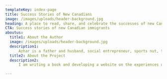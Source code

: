 ```yaml
---
templateKey: index-page
title: Success Stories of New Canadians
image: /images/uploads/header-background.jpg
heading: A place to read, share, and celebrate the successes of new Canadians through blog stories of real stories.
CTA: Success stories of new Canadian immigrants
aboutus:
  title1: About the Author
  image: /images/uploads/header-background.jpg
  description1:
      Azhar is a father and husband, social entrepreneur, sports nut, teacher and business coach. He has worked in the Human Resources industry for over 25 years and held senior human resources positions in both South Africa and Canada, focusing on strategic planning, total rewards, employee relations and diversity. He lives in beautiful Toronto and is a published author.  He is currently Professor of Leadership and Human Resources at Seneca College in Toronto.
  title2: About the Project
  description2:
      I am writing a book and developing a website on the experiences of immigrants and refugees in Canada, part of which includes a compilation of original stories from at least 100 Canadians who have made Canada their home. The project will highlight the joys and challenges of new Canadians who have been in Canada for at least 5 years.  I would love to hear interesting and compelling stories from immigrants and refugees from different parts of the world.

---
```


